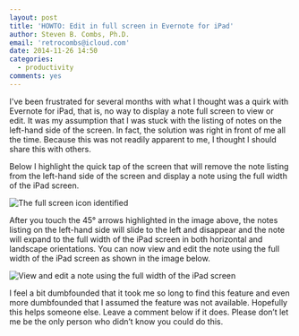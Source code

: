 ```yaml
---
layout: post
title: 'HOWTO: Edit in full screen in Evernote for iPad'
author: Steven B. Combs, Ph.D.
email: 'retrocombs@icloud.com'
date: 2014-11-26 14:50
categories:
  - productivity
comments: yes
---
```


I've been frustrated for several months with what I thought was a quirk with Evernote for iPad, that is, no way to display a note full screen to view or edit. It was my assumption that I was stuck with the listing of notes on the left-hand side of the screen.  In fact, the solution was right in front of me all the time. Because this was not readily apparent to me, I thought I should share this with others.

Below I highlight the quick tap of the screen that will remove the note listing from the left-hand side of the screen and display a note using the full width of the iPad screen.

![The full screen icon identified](http://www.stevencombs.com/images/posts/2014-11-26-evernote-fullscreen-ipad/2014-11-26-evernote-fullscreen-ipad-icon.png)

After you touch the 45° arrows highlighted in the image above, the notes listing on the left-hand side will slide to the left and disappear and the note will expand to the full width of the iPad screen in both horizontal and landscape orientations. You can now view and edit the note using the full width of the iPad screen as shown in the image below.

![View and edit a note using the full width of the iPad screen](http://www.stevencombs.com/images/posts/2014-11-26-evernote-fullscreen-ipad/2014-11-26-evernote-fullscreen-ipad-mode.png)

I feel a bit dumbfounded that it took me so long to find this feature and even more dumbfounded that I assumed the feature was not available. Hopefully this helps someone else. Leave a comment below if it does. Please don’t let me be the only person who didn’t know you could do this.